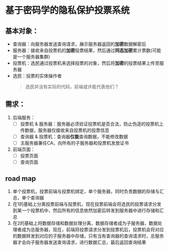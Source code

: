 # 基于密码学的隐私保护投票系统

## 基本对象：
- 查询器：向服务器发送查询请求，展示服务器返回的**加密**数据解密后
- 服务器：接收来自投票机的**加密**投票结果，然后通过**同态加密**累计票数(可能是一个服务器集群)
- 投票机：选民通过投票机来选择投票的对象，然后将**加密**的投票结果上传至服务器
- 选民：投票的实体操作者
    > 选民并没有实际的代码，前端或许能代表他们？

## 需求：
1. 后端服务：
    - [ ] 投票机 & 服务器：服务器必须验证投票机是否合法，防止伪造的投票机上传数据，服务器仅接收来自投票机的投票信息
    - [ ] 查询器 & 投票机：查询器**仅能**查询数据，不能修改数据
    - [ ] 主服务器兼任CA，向所有的子服务器和投票机发放证书
1. 前端页面：
    - [ ] 投票页面
    - [ ] 查询页面
        
## road map
1. 单个投票机，投票前端与投票机绑定，单个服务器，同时负责数据的存储与汇总，单个查询器
1. 在1的基础上分离投票前端与投票机，现在投票前端会将选民的投票请求分发到某一个投票机中，然后所有的信息依然加密后转发到服务器中进行存储和汇总
1. 在2的基础上将数据存储和数据处理分离，数据存储者成为子服务器，数据处理者成为总服务器，现在，前端将投票请求分发到投票机后，投票机会将对应的数据转发到对应的子服务器中存储，只有当有查询器的查询请求时，总服务器才会向子服务器发送查询请求，进行数据汇总，最后返回查询结果

